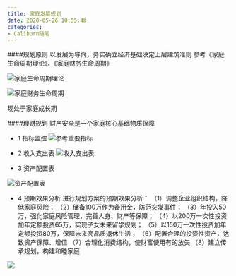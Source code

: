 ```yaml
---
title: 家庭发展规划
date: 2020-05-26 10:55:48
categories:
- Caliburn随笔
---
```

####规划原则
以发展为导向，务实确立经济基础决定上层建筑准则
参考《家庭生命周期理论》、《家庭财务生命周期》

![家庭生命周期理论](https://upload-images.jianshu.io/upload_images/5526061-887a4c19f9f98580.png?imageMogr2/auto-orient/strip%7CimageView2/2/w/1240)

![家庭财务生命周期](https://upload-images.jianshu.io/upload_images/5526061-d4168968fb860f20.png?imageMogr2/auto-orient/strip%7CimageView2/2/w/1240)

现处于家庭成长期


####理财规划
财产安全是一个家庭核心基础物质保障

* 1 指标监控
![参考重要指标](https://upload-images.jianshu.io/upload_images/5526061-badfce4a4142d78b.png?imageMogr2/auto-orient/strip%7CimageView2/2/w/1240)

* 2 收入支出表
![收入支出表](https://upload-images.jianshu.io/upload_images/5526061-2880de9cdeaa6900.png?imageMogr2/auto-orient/strip%7CimageView2/2/w/1240)

* 3 资产配置表

![资产配置表](https://upload-images.jianshu.io/upload_images/5526061-a3726eca488ceab5.png?imageMogr2/auto-orient/strip%7CimageView2/2/w/1240)

* 4 预期效果分析
进行规划方案的预期效果分析：
（1）调整企业组织结构，降低家庭风险； 
（2）储备100万作为备用金，防范突发事件；
（3）年投入50万，强化家庭风险管理，完善人身、财产等保障；
（4）以200万一次性投资加年定额投资65万，实现子女未来留学规划； 
（5）以150万一次性投资加年定额投资80万，保障未来高品质退休生活；
（6）配置合理的投资性资产，达致资产保障、增值 
（7）合理化消费结构，使财富使用有的放矢 
（8）建立传承规划，构建和睦家庭

![](https://upload-images.jianshu.io/upload_images/5526061-41de9cd994894828.png?imageMogr2/auto-orient/strip%7CimageView2/2/w/1240)
